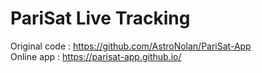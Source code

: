 # PariSat Live Tracking
Original code : https://github.com/AstroNolan/PariSat-App  
Online app : https://parisat-app.github.io/
